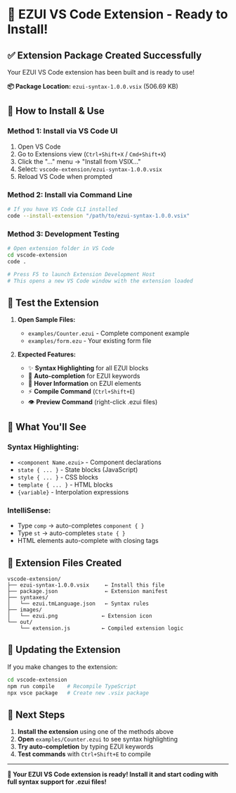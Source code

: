 # 🎉 EZUI VS Code Extension - Ready to Install!

## ✅ Extension Package Created Successfully

Your EZUI VS Code extension has been built and is ready to use!

**📦 Package Location:** `ezui-syntax-1.0.0.vsix` (506.69 KB)

## 🚀 How to Install & Use

### Method 1: Install via VS Code UI
1. Open VS Code
2. Go to Extensions view (`Ctrl+Shift+X` / `Cmd+Shift+X`)
3. Click the "..." menu → "Install from VSIX..."
4. Select: `vscode-extension/ezui-syntax-1.0.0.vsix`
5. Reload VS Code when prompted

### Method 2: Install via Command Line
```bash
# If you have VS Code CLI installed
code --install-extension "/path/to/ezui-syntax-1.0.0.vsix"
```

### Method 3: Development Testing
```bash
# Open extension folder in VS Code
cd vscode-extension
code .

# Press F5 to launch Extension Development Host
# This opens a new VS Code window with the extension loaded
```

## 🧪 Test the Extension

1. **Open Sample Files:**
   - `examples/Counter.ezui` - Complete component example
   - `examples/form.ezu` - Your existing form file

2. **Expected Features:**
   - ✨ **Syntax Highlighting** for all EZUI blocks
   - 🔧 **Auto-completion** for EZUI keywords
   - 🎯 **Hover Information** on EZUI elements
   - ⚡ **Compile Command** (`Ctrl+Shift+E`)
   - 👁️ **Preview Command** (right-click .ezui files)

## 🎨 What You'll See

### Syntax Highlighting:
- `<component Name.ezui>` - Component declarations
- `state { ... }` - State blocks (JavaScript)
- `style { ... }` - CSS blocks
- `template { ... }` - HTML blocks
- `{variable}` - Interpolation expressions

### IntelliSense:
- Type `comp` → auto-completes `component { }`
- Type `st` → auto-completes `state { }`
- HTML elements auto-complete with closing tags

## 📁 Extension Files Created

```
vscode-extension/
├── ezui-syntax-1.0.0.vsix     ← Install this file
├── package.json               ← Extension manifest
├── syntaxes/
│   └── ezui.tmLanguage.json   ← Syntax rules
├── images/
│   └── ezui.png              ← Extension icon
└── out/
    └── extension.js          ← Compiled extension logic
```

## 🔄 Updating the Extension

If you make changes to the extension:

```bash
cd vscode-extension
npm run compile    # Recompile TypeScript
npx vsce package   # Create new .vsix package
```

## 🎯 Next Steps

1. **Install the extension** using one of the methods above
2. **Open** `examples/Counter.ezui` to see syntax highlighting
3. **Try auto-completion** by typing EZUI keywords
4. **Test commands** with `Ctrl+Shift+E` to compile

---

**🎉 Your EZUI VS Code extension is ready! Install it and start coding with full syntax support for .ezui files!**